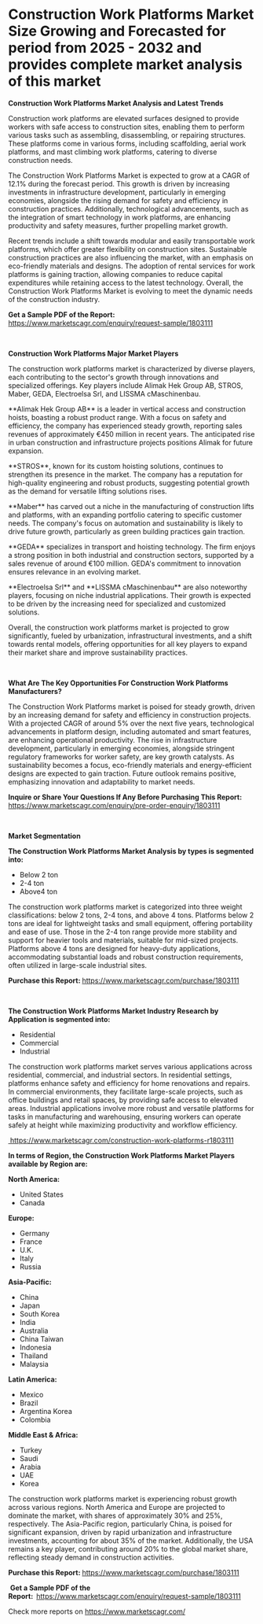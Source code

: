 <p><h1>Construction Work Platforms Market Size Growing and Forecasted for period from 2025 - 2032 and provides complete market analysis of this market</h1></p><p><strong>Construction Work Platforms Market Analysis and Latest Trends</strong></p>
<p><p>Construction work platforms are elevated surfaces designed to provide workers with safe access to construction sites, enabling them to perform various tasks such as assembling, disassembling, or repairing structures. These platforms come in various forms, including scaffolding, aerial work platforms, and mast climbing work platforms, catering to diverse construction needs.</p><p>The Construction Work Platforms Market is expected to grow at a CAGR of 12.1% during the forecast period. This growth is driven by increasing investments in infrastructure development, particularly in emerging economies, alongside the rising demand for safety and efficiency in construction practices. Additionally, technological advancements, such as the integration of smart technology in work platforms, are enhancing productivity and safety measures, further propelling market growth.</p><p>Recent trends include a shift towards modular and easily transportable work platforms, which offer greater flexibility on construction sites. Sustainable construction practices are also influencing the market, with an emphasis on eco-friendly materials and designs. The adoption of rental services for work platforms is gaining traction, allowing companies to reduce capital expenditures while retaining access to the latest technology. Overall, the Construction Work Platforms Market is evolving to meet the dynamic needs of the construction industry.</p></p>
<p><strong>Get a Sample PDF of the Report:&nbsp;</strong> <a href="https://www.marketscagr.com/enquiry/request-sample/1803111?utm_campaign=2126&utm_medium=2&utm_source=Github&utm_content=ia&utm_term=19022025&utm_id=construction-work-platforms">https://www.marketscagr.com/enquiry/request-sample/1803111</a></p>
<p>&nbsp;</p>
<p><strong>Construction Work Platforms Major Market Players</strong></p>
<p><p>The construction work platforms market is characterized by diverse players, each contributing to the sector's growth through innovations and specialized offerings. Key players include Alimak Hek Group AB, STROS, Maber, GEDA, Electroelsa Srl, and LISSMA cMaschinenbau.</p><p>**Alimak Hek Group AB** is a leader in vertical access and construction hoists, boasting a robust product range. With a focus on safety and efficiency, the company has experienced steady growth, reporting sales revenues of approximately €450 million in recent years. The anticipated rise in urban construction and infrastructure projects positions Alimak for future expansion.</p><p>**STROS**, known for its custom hoisting solutions, continues to strengthen its presence in the market. The company has a reputation for high-quality engineering and robust products, suggesting potential growth as the demand for versatile lifting solutions rises. </p><p>**Maber** has carved out a niche in the manufacturing of construction lifts and platforms, with an expanding portfolio catering to specific customer needs. The company's focus on automation and sustainability is likely to drive future growth, particularly as green building practices gain traction.</p><p>**GEDA** specializes in transport and hoisting technology. The firm enjoys a strong position in both industrial and construction sectors, supported by a sales revenue of around €100 million. GEDA's commitment to innovation ensures relevance in an evolving market.</p><p>**Electroelsa Srl** and **LISSMA cMaschinenbau** are also noteworthy players, focusing on niche industrial applications. Their growth is expected to be driven by the increasing need for specialized and customized solutions.</p><p>Overall, the construction work platforms market is projected to grow significantly, fueled by urbanization, infrastructural investments, and a shift towards rental models, offering opportunities for all key players to expand their market share and improve sustainability practices.</p></p>
<p>&nbsp;</p>
<p><strong>What Are The Key Opportunities For Construction Work Platforms Manufacturers?</strong></p>
<p><p>The Construction Work Platforms market is poised for steady growth, driven by an increasing demand for safety and efficiency in construction projects. With a projected CAGR of around 5% over the next five years, technological advancements in platform design, including automated and smart features, are enhancing operational productivity. The rise in infrastructure development, particularly in emerging economies, alongside stringent regulatory frameworks for worker safety, are key growth catalysts. As sustainability becomes a focus, eco-friendly materials and energy-efficient designs are expected to gain traction. Future outlook remains positive, emphasizing innovation and adaptability to market needs.</p></p>
<p><strong>Inquire or Share Your Questions If Any Before Purchasing This Report:</strong> <a href="https://www.marketscagr.com/enquiry/pre-order-enquiry/1803111?utm_campaign=2126&utm_medium=2&utm_source=Github&utm_content=ia&utm_term=19022025&utm_id=construction-work-platforms">https://www.marketscagr.com/enquiry/pre-order-enquiry/1803111</a></p>
<p>&nbsp;</p>
<p><strong>Market Segmentation</strong></p>
<p><strong>The Construction Work Platforms Market Analysis by types is segmented into:</strong></p>
<p><ul><li>Below 2 ton</li><li>2-4 ton</li><li>Above4 ton</li></ul></p>
<p><p>The construction work platforms market is categorized into three weight classifications: below 2 tons, 2-4 tons, and above 4 tons. Platforms below 2 tons are ideal for lightweight tasks and small equipment, offering portability and ease of use. Those in the 2-4 ton range provide more stability and support for heavier tools and materials, suitable for mid-sized projects. Platforms above 4 tons are designed for heavy-duty applications, accommodating substantial loads and robust construction requirements, often utilized in large-scale industrial sites.</p></p>
<p><strong>Purchase this Report:&nbsp;</strong><a href="https://www.marketscagr.com/purchase/1803111?utm_campaign=2126&utm_medium=2&utm_source=Github&utm_content=ia&utm_term=19022025&utm_id=construction-work-platforms">https://www.marketscagr.com/purchase/1803111</a></p>
<p>&nbsp;</p>
<p><strong>The Construction Work Platforms Market Industry Research by Application is segmented into:</strong></p>
<p><ul><li>Residential</li><li>Commercial</li><li>Industrial</li></ul></p>
<p><p>The construction work platforms market serves various applications across residential, commercial, and industrial sectors. In residential settings, platforms enhance safety and efficiency for home renovations and repairs. In commercial environments, they facilitate large-scale projects, such as office buildings and retail spaces, by providing safe access to elevated areas. Industrial applications involve more robust and versatile platforms for tasks in manufacturing and warehousing, ensuring workers can operate safely at height while maximizing productivity and workflow efficiency.</p></p>
<p><a href="https://www.marketscagr.com/construction-work-platforms-r1803111?utm_campaign=2126&utm_medium=2&utm_source=Github&utm_content=ia&utm_term=19022025&utm_id=construction-work-platforms">&nbsp;https://www.marketscagr.com/construction-work-platforms-r1803111</a></p>
<p><strong>In terms of Region, the Construction Work Platforms Market Players available by Region are:</strong></p>
<p>
    <p> <strong> North America: </strong>
        <ul>
            <li>United States</li>
            <li>Canada</li>
        </ul>
        </p> 
    <p> <strong> Europe: </strong>
        <ul>
            <li>Germany</li>
            <li>France</li>
            <li>U.K.</li>
            <li>Italy</li>
            <li>Russia</li>
        </ul>
        </p> 
    <p> <strong> Asia-Pacific: </strong>
        <ul>
            <li>China</li>
            <li>Japan</li>
            <li>South Korea</li>
            <li>India</li>
            <li>Australia</li>
            <li>China Taiwan</li>
            <li>Indonesia</li>
            <li>Thailand</li>
            <li>Malaysia</li>
        </ul>
        </p> 
    <p> <strong> Latin America: </strong>
        <ul>
            <li>Mexico</li>
            <li>Brazil</li>
            <li>Argentina Korea</li>
            <li>Colombia</li>
        </ul>
        </p> 
    <p> <strong> Middle East & Africa: </strong>
        <ul>
            <li>Turkey</li>
            <li>Saudi</li>
            <li>Arabia</li>
            <li>UAE</li>
            <li>Korea</li>
        </ul>
    </p>
    </p>
<p><p>The construction work platforms market is experiencing robust growth across various regions. North America and Europe are projected to dominate the market, with shares of approximately 30% and 25%, respectively. The Asia-Pacific region, particularly China, is poised for significant expansion, driven by rapid urbanization and infrastructure investments, accounting for about 35% of the market. Additionally, the USA remains a key player, contributing around 20% to the global market share, reflecting steady demand in construction activities.</p></p>
<p><strong>Purchase this Report: </strong><a href="https://www.marketscagr.com/purchase/1803111?utm_campaign=2126&utm_medium=2&utm_source=Github&utm_content=ia&utm_term=19022025&utm_id=construction-work-platforms">https://www.marketscagr.com/purchase/1803111</a></p>
<p>&nbsp;<strong>Get a Sample PDF of the Report:&nbsp;&nbsp;</strong><a href="https://www.marketscagr.com/enquiry/request-sample/1803111?utm_campaign=2126&utm_medium=2&utm_source=Github&utm_content=ia&utm_term=19022025&utm_id=construction-work-platforms">https://www.marketscagr.com/enquiry/request-sample/1803111</a></p>
<p><strong></strong></p>
<p>Check more reports on <a href="https://www.marketscagr.com/?utm_campaign=2126&utm_medium=2&utm_source=Github&utm_content=ia&utm_term=19022025&utm_id=construction-work-platforms">https://www.marketscagr.com/</a></p>